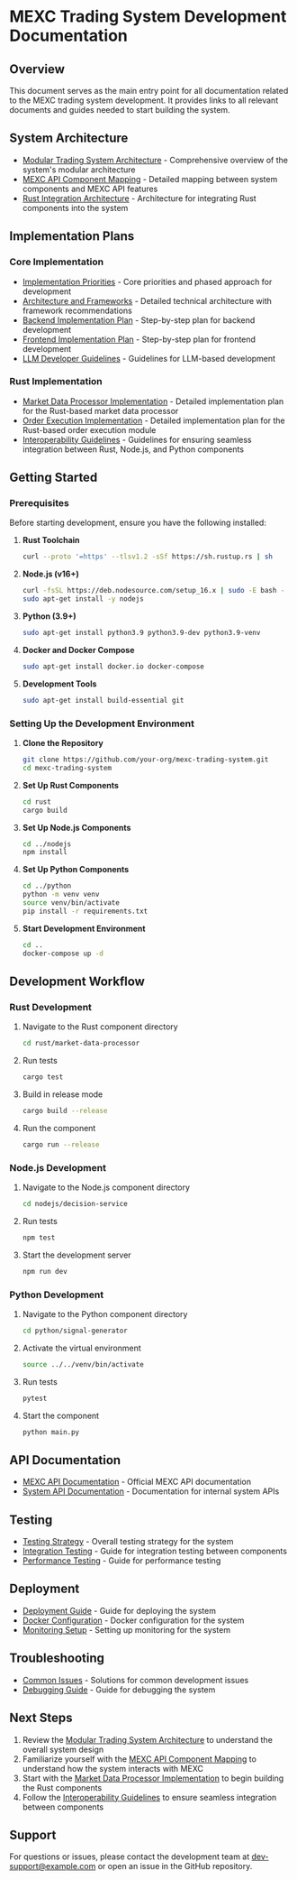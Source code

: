 # MEXC Trading System Development Documentation

## Overview

This document serves as the main entry point for all documentation related to the MEXC trading system development. It provides links to all relevant documents and guides needed to start building the system.

## System Architecture

- [Modular Trading System Architecture](../architecture/modular_trading_system_architecture.md) - Comprehensive overview of the system's modular architecture
- [MEXC API Component Mapping](../architecture/mexc_api_component_mapping.md) - Detailed mapping between system components and MEXC API features
- [Rust Integration Architecture](./rust_architecture.md) - Architecture for integrating Rust components into the system

## Implementation Plans

### Core Implementation

- [Implementation Priorities](../implementation_priorities.md) - Core priorities and phased approach for development
- [Architecture and Frameworks](../architecture_and_frameworks.md) - Detailed technical architecture with framework recommendations
- [Backend Implementation Plan](../backend/step_by_step_implementation.md) - Step-by-step plan for backend development
- [Frontend Implementation Plan](../frontend/step_by_step_implementation.md) - Step-by-step plan for frontend development
- [LLM Developer Guidelines](../llm_developer_guidelines.md) - Guidelines for LLM-based development

### Rust Implementation

- [Market Data Processor Implementation](./market_data_processor_implementation.md) - Detailed implementation plan for the Rust-based market data processor
- [Order Execution Implementation](./order_execution_implementation.md) - Detailed implementation plan for the Rust-based order execution module
- [Interoperability Guidelines](./interoperability_guidelines.md) - Guidelines for ensuring seamless integration between Rust, Node.js, and Python components

## Getting Started

### Prerequisites

Before starting development, ensure you have the following installed:

1. **Rust Toolchain**
   ```bash
   curl --proto '=https' --tlsv1.2 -sSf https://sh.rustup.rs | sh
   ```

2. **Node.js (v16+)**
   ```bash
   curl -fsSL https://deb.nodesource.com/setup_16.x | sudo -E bash -
   sudo apt-get install -y nodejs
   ```

3. **Python (3.9+)**
   ```bash
   sudo apt-get install python3.9 python3.9-dev python3.9-venv
   ```

4. **Docker and Docker Compose**
   ```bash
   sudo apt-get install docker.io docker-compose
   ```

5. **Development Tools**
   ```bash
   sudo apt-get install build-essential git
   ```

### Setting Up the Development Environment

1. **Clone the Repository**
   ```bash
   git clone https://github.com/your-org/mexc-trading-system.git
   cd mexc-trading-system
   ```

2. **Set Up Rust Components**
   ```bash
   cd rust
   cargo build
   ```

3. **Set Up Node.js Components**
   ```bash
   cd ../nodejs
   npm install
   ```

4. **Set Up Python Components**
   ```bash
   cd ../python
   python -m venv venv
   source venv/bin/activate
   pip install -r requirements.txt
   ```

5. **Start Development Environment**
   ```bash
   cd ..
   docker-compose up -d
   ```

## Development Workflow

### Rust Development

1. Navigate to the Rust component directory
   ```bash
   cd rust/market-data-processor
   ```

2. Run tests
   ```bash
   cargo test
   ```

3. Build in release mode
   ```bash
   cargo build --release
   ```

4. Run the component
   ```bash
   cargo run --release
   ```

### Node.js Development

1. Navigate to the Node.js component directory
   ```bash
   cd nodejs/decision-service
   ```

2. Run tests
   ```bash
   npm test
   ```

3. Start the development server
   ```bash
   npm run dev
   ```

### Python Development

1. Navigate to the Python component directory
   ```bash
   cd python/signal-generator
   ```

2. Activate the virtual environment
   ```bash
   source ../../venv/bin/activate
   ```

3. Run tests
   ```bash
   pytest
   ```

4. Start the component
   ```bash
   python main.py
   ```

## API Documentation

- [MEXC API Documentation](https://mexcdevelop.github.io/apidocs/spot_v3_en/) - Official MEXC API documentation
- [System API Documentation](./api_docs/README.md) - Documentation for internal system APIs

## Testing

- [Testing Strategy](./testing/testing_strategy.md) - Overall testing strategy for the system
- [Integration Testing](./testing/integration_testing.md) - Guide for integration testing between components
- [Performance Testing](./testing/performance_testing.md) - Guide for performance testing

## Deployment

- [Deployment Guide](./deployment/deployment_guide.md) - Guide for deploying the system
- [Docker Configuration](./deployment/docker_configuration.md) - Docker configuration for the system
- [Monitoring Setup](./deployment/monitoring_setup.md) - Setting up monitoring for the system

## Troubleshooting

- [Common Issues](./troubleshooting/common_issues.md) - Solutions for common development issues
- [Debugging Guide](./troubleshooting/debugging_guide.md) - Guide for debugging the system

## Next Steps

1. Review the [Modular Trading System Architecture](../architecture/modular_trading_system_architecture.md) to understand the overall system design
2. Familiarize yourself with the [MEXC API Component Mapping](../architecture/mexc_api_component_mapping.md) to understand how the system interacts with MEXC
3. Start with the [Market Data Processor Implementation](./market_data_processor_implementation.md) to begin building the Rust components
4. Follow the [Interoperability Guidelines](./interoperability_guidelines.md) to ensure seamless integration between components

## Support

For questions or issues, please contact the development team at dev-support@example.com or open an issue in the GitHub repository.
